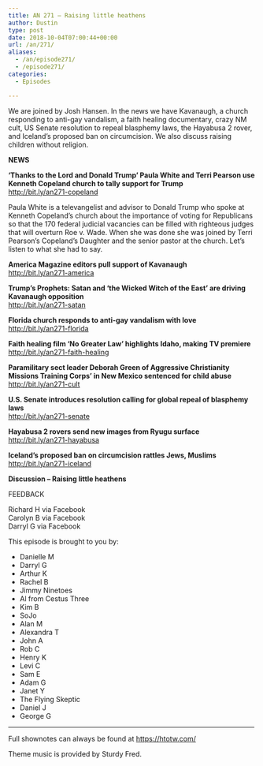 ```yaml
---
title: AN 271 – Raising little heathens
author: Dustin
type: post
date: 2018-10-04T07:00:44+00:00
url: /an/271/
aliases:
  - /an/episode271/
  - /episode271/
categories:
  - Episodes

---
```

<div id="buzzsprout-player-10552838"></div><script src="https://www.buzzsprout.com/1983601/10552838-episode-271-raising-little-heathens.js?container_id=buzzsprout-player-10552838&player=small" type="text/javascript" charset="utf-8"></script>
  
We are joined by Josh Hansen. In the news we have Kavanaugh, a church responding to anti-gay vandalism, a faith healing documentary, crazy NM cult, US Senate resolution to repeal blasphemy laws, the Hayabusa 2 rover, and Iceland&#8217;s proposed ban on circumcision. We also discuss raising children without religion.  
<!--more-->

**NEWS**

**&#8216;Thanks to the Lord and Donald Trump&#8217; Paula White and Terri Pearson use Kenneth Copeland church to tally support for Trump**  
<a href="http://bit.ly/an271-copeland" target="_blank" rel="noopener">http://bit.ly/an271-copeland</a>

Paula White is a televangelist and advisor to Donald Trump who spoke at Kenneth Copeland’s church about the importance of voting for Republicans so that the 170 federal judicial vacancies can be filled with righteous judges that will overturn Roe v. Wade. When she was done she was joined by Terri Pearson’s Copeland’s Daughter and the senior pastor at the church. Let’s listen to what she had to say.

**America Magazine editors pull support of Kavanaugh**  
<a href="http://bit.ly/an271-america" target="_blank" rel="noopener">http://bit.ly/an271-america</a>

**Trump&#8217;s Prophets: Satan and &#8216;the Wicked Witch of the East&#8217; are driving Kavanaugh opposition**  
<a href="http://bit.ly/an271-satan" target="_blank" rel="noopener">http://bit.ly/an271-satan</a>

**Florida church responds to anti-gay vandalism with love**  
<a href="http://bit.ly/an271-florida" target="_blank" rel="noopener">http://bit.ly/an271-florida</a>

**Faith healing film &#8216;No Greater Law&#8217; highlights Idaho, making TV premiere**  
<a href="http://bit.ly/an271-faith-healing" target="_blank" rel="noopener">http://bit.ly/an271-faith-healing</a>

**Paramilitary sect leader Deborah Green of Aggressive Christianity Missions Training Corps&#8217; in New Mexico sentenced for child abuse**  
<a href="http://bit.ly/an271-cult" target="_blank" rel="noopener">http://bit.ly/an271-cult</a>

**U.S. Senate introduces resolution calling for global repeal of blasphemy laws**  
<a href="http://bit.ly/an271-senate" target="_blank" rel="noopener">http://bit.ly/an271-senate</a>

**Hayabusa 2 rovers send new images from Ryugu surface**  
<a href="http://bit.ly/an271-hayabusa" target="_blank" rel="noopener">http://bit.ly/an271-hayabusa</a>

**Iceland&#8217;s proposed ban on circumcision rattles Jews, Muslims**  
<a href="http://bit.ly/an271-iceland" target="_blank" rel="noopener">http://bit.ly/an271-iceland</a>

**Discussion &#8211; Raising little heathens**

FEEDBACK

Richard H via Facebook  
Carolyn B via Facebook  
Darryl G via Facebook

This episode is brought to you by:

  * Danielle M
  * Darryl G
  * Arthur K
  * Rachel B
  * Jimmy Ninetoes
  * Al from Cestus Three
  * Kim B
  * SoJo
  * Alan M
  * Alexandra T
  * John A
  * Rob C
  * Henry K
  * Levi C
  * Sam E
  * Adam G
  * Janet Y
  * The Flying Skeptic
  * Daniel J
  * George G

<hr width="500" />

Full shownotes can always be found at <https://htotw.com/>  

Theme music is provided by Sturdy Fred.